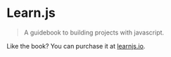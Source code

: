# Learn.js
> A guidebook to building projects with javascript.

Like the book? You can purchase it at [learnjs.io](http://learnjs.io).
